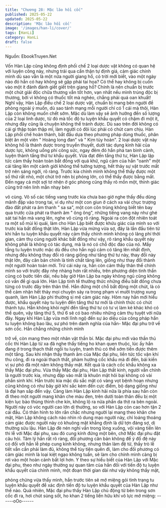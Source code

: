 ```yaml
---
title: "Chương 28: Mặc lão hồi cốc"
published: 2025-05-22
updated: 2025-05-22
description: 'Mặc lão hồi cốc'
image: '/images/han-li/cover/'
tags: [HanLi]
category: HanLi
draft: false
---
```


Nguồn: EbookTruyen.Net

Vốn Hàn Lập cũng không định phối chế 2 loại dược vật không có
quan hệ với luyện công này, nhưng trải qua cẩn thận tự định giá,
cảm giác chính mình dù sao vẫn là một nửa người giang hồ, có
trời mới biết, vào một ngày nào đó hắn có hay không sẽ gặp phải
tai họa? Có thể hay không bị cuốn vào một ít đánh đánh giết giết
trên giang hồ? Chính là nên chuẩn bị trước một chút giải độc
chữa thương vẫn tốt hơn, vạn nhất nếu mình trúng độc bị thương,
bởi vì không có thuốc tốt mà nghẻo, chẳng phải quá oan khuất!
Nghĩ vậy, Hàn Lập điều chế 2 loại dược vật, chuẩn bị mang bên
người đề phòng ngoài ý muốn, dù sao tánh mạng mỗi người chỉ
có 1 cái mà thôi, Hàn Lập còn không muốn chết sớm.
Mặc dù làm vậy sẽ ảnh hưởng đến số lượng của 2 loại linh dược,
từ đó mà tốc độ tu luyện khẩu quyết có chậm đi một ít, nhưng đây
cũng là chuyện không thể tránh được. Dù sao trên đời không có
cái gì thập toàn thập mĩ, làm người có đôi lúc phải có chút cam
chịu.
Hàn Lập phối chế hoàn thành, bắt đầu dựa theo phương pháp
dùng thuốc, phân biệt ăn một viên " Hoàng long đan" và " Kim tủy
hoàn". 2 loại dược vật này không hổ là thánh dược trong truyền
thuyết, dưới tác dụng kinh hãi của dược lực, không uổng phí công
sức, ngay đêm đó hắn phá tan bình cảnh, luyện thành tầng thứ tư
khẩu quyết.
Vừa đạt đến tầng thứ tư, Hàn Lập lập tức cảm thấy hoàn toàn bất
đồng với quá khứ, ngũ cảm của hắn "oanh" một cái tăng lên một
cảnh giới không thể tưởng tượng, hết thảy sự vật trước mắt trở
nên sáng ngời, rõ ràng. Trước kia chính mình không thể thấy
được một số thứ rất nhỏ, một chút trở nên bị phóng lớn, có thể
thấy được bằng mắt. Đến ngay cả một sợi tơ nhện ở góc phòng
cũng thấy rõ mồn một, thính giác cũng trở nên linh mẫn nhạy bén

vô cùng. Vô số các tiếng vang trước kia chưa bao giờ nghe thấy
đều dũng mãnh đập vào trong tai, ví dụ như một con giun ở cách
xa vài chục trượng đào đất phát ra âm thanh " sa sa", một con
côn trùng không biết tên bay qua trước cửa phát ra thanh âm "
ông ông", những tiếng vang này như ghé sát tai hắn mà vang lên,
nghe vô cùng rõ ràng. Ngoài ra còn đột nhiên toát ra một số mùi
kì quái, làm cho Hàn Lập biết được khứu giác của mình so với
trước kia bất đồng thật lớn.
Hàn Lập vừa mừng vừa sợ, đây là lần đầu tiên từ khi hắn tu luyện
khẩu quyết này cảm thấy chính mình không có lãng phí thời gian,
cảm thụ cùng người khác bất đồng như vậy, rõ ràng khẩu quyết
này không phải là không có tác dụng, mà là nó có chỗ độc đáo
của nó.
Mấy tầng tu luyện trước mặc dù đều cho hắn ngũ cảm có tăng lên
nhất định, nhưng đều không thay đổi rõ ràng giống như tầng thứ
tư này, thay đổi này thật lớn, đây căn bản chính là tính chất tăng
lên, giống như thay đổi thành một người hoàn toàn mới.
Trừ cái này ra, hắn còn cảm thấy thân thể chính mình so với
trước đây nhẹ nhàng hơn rất nhiều, trên phương diện tinh thần
cũng có bước tiến dài, nếu bây giờ Hàn Lập ba ngày không ngủ
cũng không có vấn đề gì quá lớn.
Hàn Lập tinh tế thưởng thức những điều bất đồng chưa từng có
trước đây trên thân thể. Hắn đứng một chỗ bất động một chút, là
có thể cảm nhận hết thảy mọi chuyện sảy ra trong phạm vi mười
trượng xung quanh, làm Hàn Lập phi thường si mê cảm giác này.
Hôm nay hắn mới hiểu được, khẩu quyết này tu luyện đến tầng
thứ tư mới là chính thức có chút thành tựu.
Hắn không khỏi nghĩ đến tầng thứ tư có tư vị làm kẻ khác khó có
thể quên, vậy tâng thứ 5, thứ 6 sẽ có bao nhiêu những cảm thụ
tuyệt vời nữa đây.
Ngay khi Hàn Lập vừa mới lĩnh ngộ đến sự ảo diệu của công
pháp hắn tu luyện không bao lâu, sư phó trên danh nghĩa của
hắn- Mặc đại phu trở về sơn cốc. Hắn chẳng những chính mình

trở về, còn mang theo một nhân vật thần bí.
Mặc đại phu mới vào thần thủ cốc thì Hàn Lập từ xa đã nghe thấy
tiếng ho khan quen thuộc, lúc ấy hắn đang ở trong thạch thất ngồi
tu luyện, tranh thủ có thể sớm tiến được thêm một tầng. Sau khi
nhận thấy thanh âm của Mặc đại phu, liền tức tốc vận khí thu
công, đi ra ngoài thạch thất, phàm hướng cốc khẩu mà đi đến, bái
kiến vị sư phó đã một năm không thấy mặt. Kết quả là cách cốc
khẩu không xa thấy Mặc đại phu.
Vừa thấy Mặc đại phu, Hàn Lập thất kinh, người vẫn chính là
người trước kia, nhưng đập vào mắt là khuôn mặt hôi bại không
có vài phần sinh khí. Hắn trước kia mặc dù sắc mặt có vàng vọt
bệnh hoạn nhưng cũng không có như bây giờ khí sắc kém đến
cực điểm, bộ dạng giống như là đại hạn sắp đến vậy.
Càng làm Hàn Lập kinh hãi nữa là phía sau hắn còn đi theo một
người mang khăn che màu đen, trên dưới toàn thân đều bị một
kiện lục bào thùng thình che kín, không lộ ra nửa phần da thịt ra
bên ngoài. Người này có vóc người cao lớn dị thường, so với Hàn
Lập còn cao hơn tận 2 cái đầu. Có thân hình to lớn rắn chắc
nhưng người lại mang theo khăn che mặt, Hàn Lập không cách
nào nhìn rõ dung mạo người này, chỉ loáng thoáng cảm giác được
người này có khuông mặt khẳng định là dữ tợn đáng sợ, dị
thường sửu lậu.
Hàn Lập đè nén nghi vấn trong lòng xuống, vội vàng tiến lên thi lễ
với Mặc đại phu, sau đó cung kính đứng một bên, chờ Mặc đại
phu đặt câu hỏi.
Tâm lý hắn rất rõ ràng, đối phương căn bản không để ý đồ đệ này
có đối với hắn lễ phép cung kính không, nhưng thân làm đệ tử,
thầy trò lễ tiết vẫn cần phải làm đủ, không thể tùy tiện quên đi,
làm cho đối phương có cảm giác mình là loại kiệt ngạo không
tuần, sẽ làm cho chính mình càng bị rơi vào một hoàn cảnh bất lợi
hơn.
Y theo sự hiểu biết của Hàn Lập với Mặc đại phu, theo như ngày
thường sự quan tâm của hắn đối với tiến độ tu luyện khẩu quyết
của chính mình, một đoạn thời gian dài như vậy không thấy mặt,

phỏng chừng vừa thấy mình, hắn trước tiên sẽ mở miệng gỏi tình
trạng tu luyện khẩu quyết để xác định tiến độ tu luyện khẩu quyết
của Hàn Lập như thế nào.
Quả nhiên, Mặc đại phu thấy Hàn Lập chủ động từ bên trong sơn
cốc đi ra, hơi chút sủng sốt, ho khan 2 tiếng liền hữu khí vô lực
mở miệng:
------oOo------
